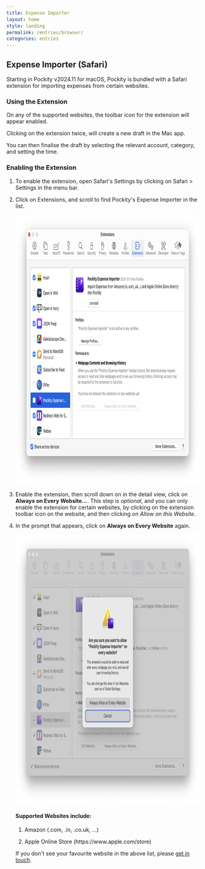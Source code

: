 ```yaml
---
title: Expense Importer
layout: home
style: landing
permalink: /entries/browser/
categories: entries
---
```


## Expense Importer (Safari)

<p>Starting in Pockity v2024.11 for macOS, Pockity is bundled with a Safari extension for importing expenses from certain websites.</p>

<h3>Using the Extension</h3>
<p>On any of the supported websites, the toolbar icon for the extension will appear enabled.</p>
<p>Clicking on the extension twice, will create a new draft in the Mac app.</p>
<p>You can then finalise the draft by selecting the relevant account, category, and setting the time.</p>

<h3>Enabling the Extension</h3>
<ol>
<li><p>To enable the extension, open Safari's Settings by clicking on Safari > Settings in the menu bar.</p></li> 
<li><p>Click on Extensions, and scroll to find Pockity's Expense Importer in the list.</p>
<picture>
  <img src="/assets/images/entries/browser-1.png" srcset="/assets/images/entries/browser-1@2x.png 2x" width="948" height="704" alt="Pockity's Expense Importer extension listed in Safari's Settings window"/>
</picture>
</li>

<li><p>Enable the extension, then scroll down on in the detail view, click on <b>Always on Every Website…</b>. This step is <em>optional</em>, and you can only enable the extension for certain websites, by clicking on the extension toolbar icon on the website, and then clicking on <em>Allow on this Website</em>.</p></li>

<li><p>In the prompt that appears, click on <b>Always on Every Website</b> again.</p>
<picture>
  <img src="/assets/images/entries/browser-2.png" srcset="/assets/images/entries/browser-2@2x.png 2x" width="948" height="704" alt="Pockity's Expense Importer extension listed in Safari's Settings window, prompting for permission to be able to exectue on every website."/>
</picture>
</li>

<h4>Supported Websites include:</h4>

<ol>
<li><p>Amazon (.com, .in, .co.uk, ...)</p></li>
<li><p>Apple Online Store (https://www.apple.com/store)</p></li>
</ol>

<p>If you don't see your favourite website in the above list, please <a href="mailto:support@pockity.app?subject=Browser%20Website%20Support">get in touch</a>.</p>